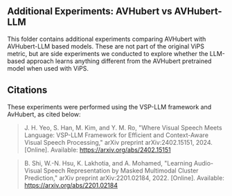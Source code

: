 
## Additional Experiments: AVHubert vs AVHubert-LLM

This folder contains additional experiments comparing AVHubert with AVHubert-LLM based models. These are not part of the original ViPS metric, but are side experiments we conducted to explore whether the LLM-based approach learns anything different from the AVHubert pretrained model when used with ViPS.

## Citations


These experiments were performed using the VSP-LLM framework and AvHubert, as cited below:

> J. H. Yeo, S. Han, M. Kim, and Y. M. Ro, "Where Visual Speech Meets Language: VSP-LLM Framework for Efficient and Context-Aware Visual Speech Processing," arXiv preprint arXiv:2402.15151, 2024. [Online]. Available: https://arxiv.org/abs/2402.15151

> B. Shi, W.-N. Hsu, K. Lakhotia, and A. Mohamed, "Learning Audio-Visual Speech Representation by Masked Multimodal Cluster Prediction," arXiv preprint arXiv:2201.02184, 2022. [Online]. Available: https://arxiv.org/abs/2201.02184
